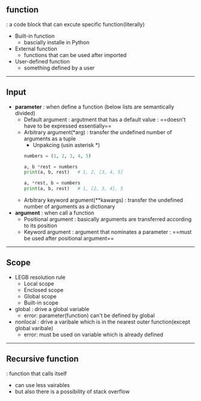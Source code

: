 ## function
: a code block that can excute specific function(literally)
* Built-in function
    * bascially installe in Python
* External function
    * functions that can be used after imported
* User-defined function
    * something defined by a user
---
## Input
* **parameter**
: when define a function (below lists are semantically divided)
    * Default argument
    : argutment that has a default value
    : ==doesn't have to be expressed essentially==
    * Arbitrary argument(*arg)
    : transfer the undefined number of arguments as a tuple
        * Unpakcing (usin asterisk *)
        ```python
        numbers = (1, 2, 3, 4, 5)

        a, b *rest = numbers
        print(a, b, rest)   # 1, 2, [3, 4, 5]

        a, *rest, b = numbers
        print(a, b, rest)   # 1, [2, 3, 4], 5
        ```
    * Arbitrary keyword argument(**kawargs)
    : transfer the undefined number of arguments as a dictionary
* **argument**
: when call a function
    * Positional argument
    : basically arguments are transferred according to its position
    * Keyword argument
    : argument that nominates a parameter
    : ==must be used after positional argument==
---
## Scope
 * LEGB resolution rule
    * Local scope
    * Enclosed scope
    * Global scope
    * Built-in scope
* global
: drive a global variable
    * error: parameter(function) can't be defined by global
* nonlocal
: drive a varibale which is in the nearest outer function(except global varibale)
    * error: must be used on variable which is already defined
---
## Recursive function
: function that calls itself
* can use less vairables
* but also there is a possibility of stack overflow